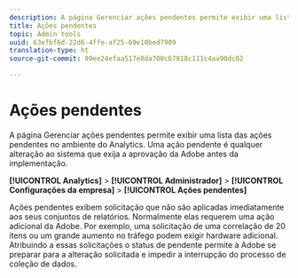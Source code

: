```yaml
---
description: A página Gerenciar ações pendentes permite exibir uma lista das ações pendentes no ambiente do Analytics. Uma ação pendente é qualquer alteração ao sistema que exija a aprovação da Adobe antes da implementação.
title: Ações pendentes
topic: Admin tools
uuid: 63efbf6d-22d6-4ffe-af25-69e10bed7989
translation-type: ht
source-git-commit: 99ee24efaa517e8da700c67818c111c4aa90dc02

---
```



# Ações pendentes

A página Gerenciar ações pendentes permite exibir uma lista das ações pendentes no ambiente do Analytics. Uma ação pendente é qualquer alteração ao sistema que exija a aprovação da Adobe antes da implementação.

**[!UICONTROL Analytics]** > **[!UICONTROL Administrador]** > **[!UICONTROL Configurações da empresa]** > **[!UICONTROL Ações pendentes]**

Ações pendentes exibem solicitação que não são aplicadas imediatamente aos seus conjuntos de relatórios. Normalmente elas requerem uma ação adicional da Adobe. Por exemplo, uma solicitação de uma correlação de 20 itens ou um grande aumento no tráfego podem exigir hardware adicional. Atribuindo a essas solicitações o status de pendente permite à Adobe se preparar para a alteração solicitada e impedir a interrupção do processo de coleção de dados.
